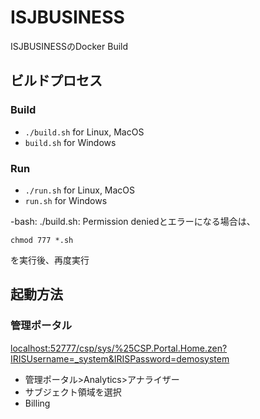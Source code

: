 # ISJBUSINESS

ISJBUSINESSのDocker Build

## ビルドプロセス

### Build
* `./build.sh`          for Linux, MacOS
* `build.sh`            for Windows

### Run

* `./run.sh`            for Linux, MacOS
* `run.sh`              for Windows

-bash: ./build.sh: Permission deniedとエラーになる場合は、

`chmod 777 *.sh`

を実行後、再度実行

## 起動方法

### 管理ポータル

[localhost:52777/csp/sys/%25CSP.Portal.Home.zen?IRISUsername=_system&IRISPassword=demosystem](http://localhost:52777/csp/sys/%25CSP.Portal.Home.zen?IRISUsername=_system&IRISPassword=demosystem)


* 管理ポータル>Analytics>アナライザー
* サブジェクト領域を選択
* Billing
